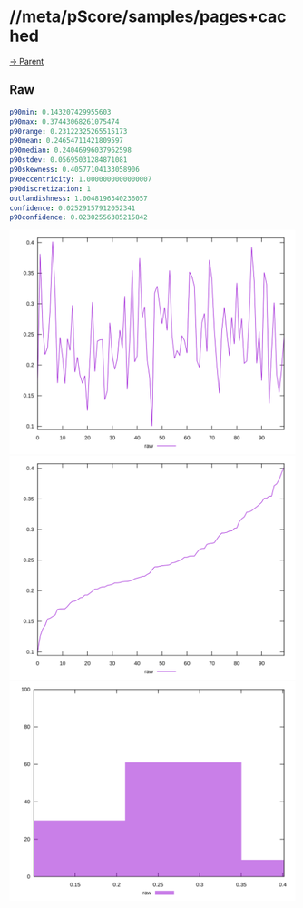 
# //meta/pScore/samples/pages+cached

[→ Parent](../..)


## Raw


```yaml
p90min: 0.143207429955603
p90max: 0.37443068261075474
p90range: 0.23122325265515173
p90mean: 0.24654711421809597
p90median: 0.24046996037962598
p90stdev: 0.05695031284871081
p90skewness: 0.40577104133058906
p90eccentricity: 1.0000000000000007
p90discretization: 1
outlandishness: 1.0048196340236057
confidence: 0.02529157912052341
p90confidence: 0.02302556385215842

```

![PLOT: raw-values](./raw/values.svg)![PLOT: raw-sorted](./raw/sorted.svg)![PLOT: raw-histogram](./raw/histogram.svg)